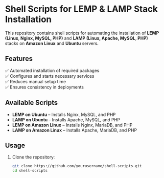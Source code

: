 # Shell Scripts for LEMP & LAMP Stack Installation  

This repository contains shell scripts for automating the installation of **LEMP (Linux, Nginx, MySQL, PHP)** and **LAMP (Linux, Apache, MySQL, PHP)** stacks on **Amazon Linux** and **Ubuntu** servers.  

## Features  
✅ Automated installation of required packages  
✅ Configures and starts necessary services  
✅ Reduces manual setup time  
✅ Ensures consistency in deployments  

## Available Scripts  
- **LEMP on Ubuntu** – Installs Nginx, MySQL, and PHP  
- **LAMP on Ubuntu** – Installs Apache, MySQL, and PHP  
- **LEMP on Amazon Linux** – Installs Nginx, MariaDB, and PHP  
- **LAMP on Amazon Linux** – Installs Apache, MariaDB, and PHP  

## Usage  
1. Clone the repository:  
   ```bash
   git clone https://github.com/yourusername/shell-scripts.git
   cd shell-scripts
